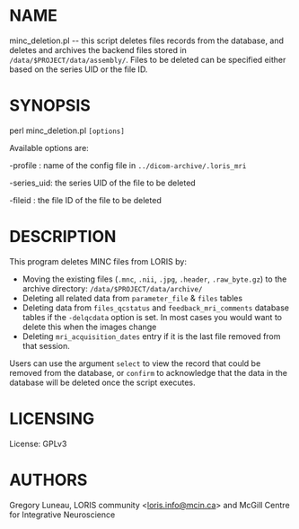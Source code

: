 # NAME

minc\_deletion.pl -- this script deletes files records from the database, and
deletes and archives the backend files stored in `/data/$PROJECT/data/assembly/`.
Files to be deleted can be specified either based on the series UID or the file
ID.

# SYNOPSIS

perl minc\_deletion.pl `[options]`

Available options are:

\-profile   : name of the config file in `../dicom-archive/.loris_mri`

\-series\_uid: the series UID of the file to be deleted

\-fileid    : the file ID of the file to be deleted

# DESCRIPTION

This program deletes MINC files from LORIS by:
  - Moving the existing files (`.mnc`, `.nii`, `.jpg`, `.header`,
    `.raw_byte.gz`) to the archive directory: `/data/$PROJECT/data/archive/`
  - Deleting all related data from `parameter_file` & `files` tables
  - Deleting data from `files_qcstatus` and `feedback_mri_comments`
    database tables if the `-delqcdata` option is set. In most cases
    you would want to delete this when the images change
  - Deleting `mri_acquisition_dates` entry if it is the last file
    removed from that session.

Users can use the argument `select` to view the record that could be removed
from the database, or `confirm` to acknowledge that the data in the database
will be deleted once the script executes.

# LICENSING

License: GPLv3

# AUTHORS

Gregory Luneau,
LORIS community &lt;loris.info@mcin.ca> and McGill Centre for Integrative Neuroscience
